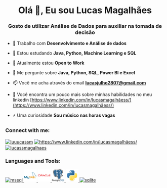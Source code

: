 <h1 align="center">Olá 👋, Eu sou Lucas Magalhães</h1>
<h3 align="center">Gosto de utilizar Análise de Dados para auxiliar na tomada de decisão</h3>

- 🔭 Trabalho com **Desenvolvimento e Análise de dados**

- 🌱 Estou estudando **Java, Python, Machine Learning e SQL**

- 👯 Atualmente estou **Open to Work**

- 💬 Me pergunte sobre **Java, Python, SQL, Power BI e Excel**

- 📫 Você me acha através do email **lucasjulho2807@gmail.com**

- 📄 Você encontra um pouco mais sobre minhas habilidades no meu linkedin [https://www.linkedin.com/in/lucasmagalhãess/](https://www.linkedin.com/in/lucasmagalhãess/)

- ⚡ Uma curiosidade **Sou músico nas horas vagas**

<h3 align="left">Connect with me:</h3>
<p align="left">
<a href="https://twitter.com/luuucassm" target="blank"><img align="center" src="https://raw.githubusercontent.com/rahuldkjain/github-profile-readme-generator/master/src/images/icons/Social/twitter.svg" alt="luuucassm" height="30" width="40" /></a>
<a href="https://linkedin.com/in/https://www.linkedin.com/in/lucasmagalhãess/" target="blank"><img align="center" src="https://raw.githubusercontent.com/rahuldkjain/github-profile-readme-generator/master/src/images/icons/Social/linked-in-alt.svg" alt="https://www.linkedin.com/in/lucasmagalhãess/" height="30" width="40" /></a>
<a href="https://instagram.com/lucassmagalhaes" target="blank"><img align="center" src="https://raw.githubusercontent.com/rahuldkjain/github-profile-readme-generator/master/src/images/icons/Social/instagram.svg" alt="lucassmagalhaes" height="30" width="40" /></a>
</p>

<h3 align="left">Languages and Tools:</h3>
<p align="left"> <a href="https://www.microsoft.com/en-us/sql-server" target="_blank" rel="noreferrer"> <img src="https://www.svgrepo.com/show/303229/microsoft-sql-server-logo.svg" alt="mssql" width="40" height="40"/> </a> <a href="https://www.mysql.com/" target="_blank" rel="noreferrer"> <img src="https://raw.githubusercontent.com/devicons/devicon/master/icons/mysql/mysql-original-wordmark.svg" alt="mysql" width="40" height="40"/> </a> <a href="https://www.oracle.com/" target="_blank" rel="noreferrer"> <img src="https://raw.githubusercontent.com/devicons/devicon/master/icons/oracle/oracle-original.svg" alt="oracle" width="40" height="40"/> </a> <a href="https://www.postgresql.org" target="_blank" rel="noreferrer"> <img src="https://raw.githubusercontent.com/devicons/devicon/master/icons/postgresql/postgresql-original-wordmark.svg" alt="postgresql" width="40" height="40"/> </a> <a href="https://www.python.org" target="_blank" rel="noreferrer"> <img src="https://raw.githubusercontent.com/devicons/devicon/master/icons/python/python-original.svg" alt="python" width="40" height="40"/> </a> <a href="https://www.sqlite.org/" target="_blank" rel="noreferrer"> <img src="https://www.vectorlogo.zone/logos/sqlite/sqlite-icon.svg" alt="sqlite" width="40" height="40"/> </a> </p>


